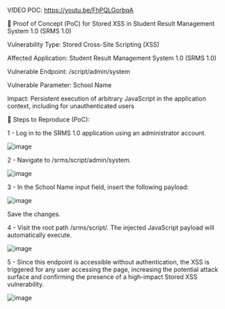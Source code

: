 VIDEO POC: https://youtu.be/FhPQLGorbqA

📄 Proof of Concept (PoC) for Stored XSS in Student Result Management System 1.0 (SRMS 1.0)

Vulnerability Type: Stored Cross-Site Scripting (XSS)

Affected Application: Student Result Management System 1.0 (SRMS 1.0)

Vulnerable Endpoint: /script/admin/system

Vulnerable Parameter: School Name

Impact: Persistent execution of arbitrary JavaScript in the application context, including for unauthenticated users

🔧 Steps to Reproduce (PoC):

1 - Log in to the SRMS 1.0 application using an administrator account.

![image](https://github.com/user-attachments/assets/8ab669e5-702d-4def-bfdc-e2917de6b793)

2 - Navigate to /srms/script/admin/system.

![image](https://github.com/user-attachments/assets/34910412-bf5c-4cd1-95de-fb534b43f560)

3 - In the School Name input field, insert the following payload:

![image](https://github.com/user-attachments/assets/58896899-5e19-4542-ae1d-1ddff4f182ec)

<script>alert('PoC VulDB SRMS')</script>

Save the changes.

4 - Visit the root path /srms/script/. The injected JavaScript payload will automatically execute.

![image](https://github.com/user-attachments/assets/45a97d17-5e25-4eac-9420-79537f0dac6d)


5 - Since this endpoint is accessible without authentication, the XSS is triggered for any user accessing the page, increasing the potential attack surface and confirming the presence of a high-impact Stored XSS vulnerability.

![image](https://github.com/user-attachments/assets/94b1931d-232e-46a2-9b76-bbe773c3d4e4)


